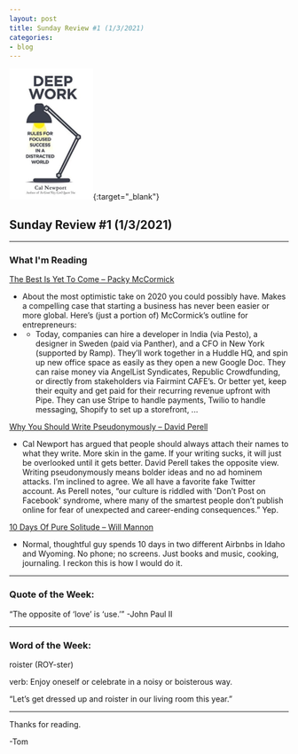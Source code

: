```yaml
---
layout: post
title: Sunday Review #1 (1/3/2021)
categories:
- blog
---
```


[<img src="/DeepWork.jpg" width="151" height="237">](https://www.amazon.com/gp/product/1455586692/ref=as_li_tl?ie=UTF8&camp=1789&creative=9325&creativeASIN=1455586692&linkCode=as2&tag=tmstsn-20&linkId=6b82383b1c145231bd32f6efdcac1465){:target="_blank"}  

## Sunday Review #1 (1/3/2021)  
    
---

### What I'm Reading

[The Best Is Yet To Come – Packy McCormick](https://click.convertkit-mail2.com/qduz7zpovkh7hw0o9vhl/m2h7h5hog43083fm/aHR0cHM6Ly9ub3Rib3Jpbmcuc3Vic3RhY2suY29tL3AvdGhlLWJlc3QtaXMteWV0LXRvLWNvbWU=)
* About the most optimistic take on 2020 you could possibly have. Makes a compelling case that starting a business has never been easier or more global. Here’s (just a portion of) McCormick’s outline for entrepreneurs:
* * Today, companies can hire a developer in India (via Pesto), a designer in Sweden (paid via Panther), and a CFO in New York (supported by Ramp). They’ll work together in a Huddle HQ, and spin up new office space as easily as they open a new Google Doc. They can raise money via AngelList Syndicates, Republic Crowdfunding, or directly from stakeholders via Fairmint CAFE’s. Or better yet, keep their equity and get paid for their recurring revenue upfront with Pipe. They can use Stripe to handle payments, Twilio to handle messaging, Shopify to set up a storefront, ...

[Why You Should Write Pseudonymously – David Perell](https://click.convertkit-mail2.com/qduz7zpovkh7hw0o9vhl/7qh7h8h0kn9p93hz/aHR0cHM6Ly9wZXJlbGwuY29tL2Vzc2F5L3doeS15b3Utc2hvdWxkLXdyaXRlLXBzZXVkb255bW91c2x5Lw==)
* Cal Newport has argued that people should always attach their names to what they write. More skin in the game. If your writing sucks, it will just be overlooked until it gets better. David Perell takes the opposite view. Writing pseudonymously means bolder ideas and no ad hominem attacks. I’m inclined to agree. We all have a favorite fake Twitter account. As Perell notes, “our culture is riddled with 'Don’t Post on Facebook' syndrome, where many of the smartest people don’t publish online for fear of unexpected and career-ending consequences.” Yep.

[10 Days Of Pure Solitude – Will Mannon](https://click.convertkit-mail2.com/qduz7zpovkh7hw0o9vhl/z2hghnho4lerencp/aHR0cHM6Ly93d3cud2lsbC1tYW5ub24uY29tL2Vzc2F5cy8xMC1kYXlzLW9mLXB1cmUtc29saXR1ZGU=)
* Normal, thoughtful guy spends 10 days in two different Airbnbs in Idaho and Wyoming. No phone; no screens. Just books and music, cooking, journaling. I reckon this is how I would do it.

---

### Quote of the Week:

“The opposite of ‘love’ is ‘use.’” -John Paul II

---

### Word of the Week:

roister (ROY-ster)

verb: Enjoy oneself or celebrate in a noisy or boisterous way.

“Let’s get dressed up and roister in our living room this year.”

---

Thanks for reading.

-Tom


